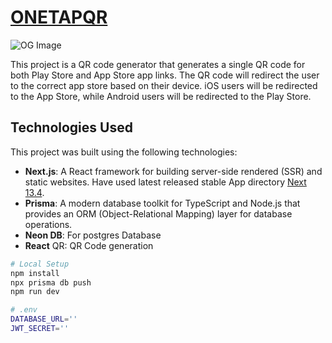 # [ONETAPQR](https://onetapqr.xyz/)

![OG Image](https://onetapqr.xyz/og.png)

This project is a QR code generator that generates a single QR code for both Play Store and App Store app links. The QR code will redirect the user to the correct app store based on their device. iOS users will be redirected to the App Store, while Android users will be redirected to the Play Store.

## Technologies Used

This project was built using the following technologies:

- **Next.js**: A React framework for building server-side rendered (SSR) and static websites. Have used latest released stable App directory [Next 13.4](https://nextjs.org/blog/next-13-4).
- **Prisma**: A modern database toolkit for TypeScript and Node.js that provides an ORM (Object-Relational Mapping) layer for database operations.
- **Neon DB**: For postgres Database
- **React** QR: QR Code generation

```bash
# Local Setup
npm install
npx prisma db push
npm run dev
```

```bash
# .env
DATABASE_URL=''
JWT_SECRET=''
```
